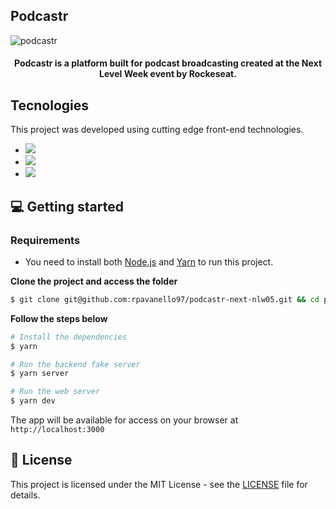 ## Podcastr
![podcastr](https://user-images.githubusercontent.com/53226501/117080885-1ef19780-ad15-11eb-84a6-c2d4ff6f8472.gif)

<h4 align="center">
  Podcastr is a platform built for podcast broadcasting created at the Next Level Week event by Rockeseat.
</h4>


## Tecnologies

This project was developed using cutting edge front-end technologies.

- [<img src="https://img.shields.io/badge/React-20232A?style=for-the-badge&logo=react&logoColor=61DAFB" />](https://reactjs.org/)
- [<img src="https://img.shields.io/badge/TypeScript-007ACC?style=for-the-badge&logo=typescript&logoColor=white" />](https://www.typescriptlang.org/)
- [<img src="https://img.shields.io/badge/next.js-000000?style=for-the-badge&logo=next.js&logoColor=white" />](https://nextjs.org/)

## 💻 Getting started

### Requirements

- You need to install both [Node.js](https://nodejs.org/en/download/) and [Yarn](https://yarnpkg.com/) to run this project.

**Clone the project and access the folder**

```bash
$ git clone git@github.com:rpavanello97/podcastr-next-nlw05.git && cd podcastr
```

**Follow the steps below**

```bash
# Install the dependencies
$ yarn

# Run the backend fake server
$ yarn server

# Run the web server
$ yarn dev
```

The app will be available for access on your browser at `http://localhost:3000`

## 📝 License

This project is licensed under the MIT License - see the [LICENSE](LICENSE) file for details.
